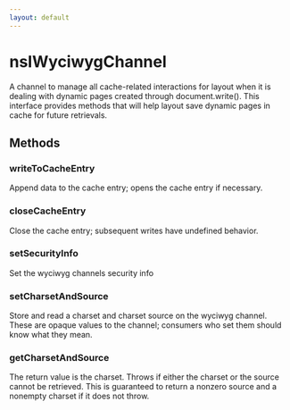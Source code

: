 ```yaml
---
layout: default
---
```


# nsIWyciwygChannel #

A channel to  manage all cache-related interactions for layout
when it is dealing with dynamic pages created through 
document.write(). This interface provides methods that will
help layout save dynamic pages in cache for future retrievals.


## Methods ##

### writeToCacheEntry ###

Append data to the cache entry; opens the cache entry if necessary.


### closeCacheEntry ###

Close the cache entry; subsequent writes have undefined behavior.


### setSecurityInfo ###

Set the wyciwyg channels security info


### setCharsetAndSource ###

Store and read a charset and charset source on the wyciwyg channel.  These
are opaque values to the channel; consumers who set them should know what
they mean.


### getCharsetAndSource ###

The return value is the charset.  Throws if either the charset or the
source cannot be retrieved.  This is guaranteed to return a nonzero source
and a nonempty charset if it does not throw.

